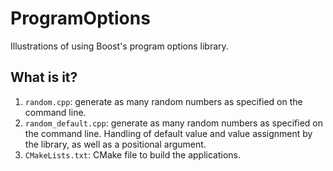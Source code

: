 # ProgramOptions
Illustrations of using Boost's program options library.

## What is it?
1. `random.cpp`: generate as many random numbers as specified on the
    command line.
1. `random_default.cpp`: generate as many random numbers as specified on
    the command line. Handling of default value and value assignment by
    the library, as well as a positional argument.
1. `CMakeLists.txt`: CMake file to build the applications.
